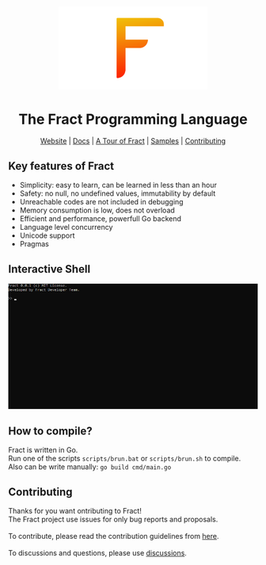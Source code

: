 <div align="center">
<p>
    <img width="300" src="https://raw.githubusercontent.com/fract-lang/resources/main/logo/fract.svg?sanitize=true">
</p>
<h1>The Fract Programming Language</h1>

[Website](https://fract-lang.github.io/website/) |
[Docs](https://github.com/fract-lang/fract/tree/master/docs) |
[A Tour of Fract](https://fract-lang.github.io/website/pages/tour.html) |
[Samples](https://fract-lang.github.io/website/pages/samples.html) |
[Contributing](#contributing)

</div>

## Key features of Fract
+ Simplicity: easy to learn, can be learned in less than an hour
+ Safety: no null, no undefined values, immutability by default
+ Unreachable codes are not included in debugging
+ Memory consumption is low, does not overload
+ Efficient and performance, powerfull Go backend
+ Language level concurrency
+ Unicode support
+ Pragmas

## Interactive Shell
<img src="https://github.com/fract-lang/resources/blob/main/preview/fract_cli.gif?raw=true">

## How to compile?
Fract is written in Go. <br>
Run one of the scripts ``scripts/brun.bat`` or ``scripts/brun.sh`` to compile. <br>
Also can be write manually: ``go build cmd/main.go``

<h2 id="contributing">Contributing</h2>
Thanks for you want ontributing to Fract!
<br>
The Fract project use issues for only bug reports and proposals.
<br><br>
To contribute, please read the contribution guidelines from <a href="https://fract-lang.github.io/website/pages/contributor_guide.html">here</a>.
<br><br>
To discussions and questions, please use <a href="https://github.com/fract-lang/fract/discussions">discussions</a>.

